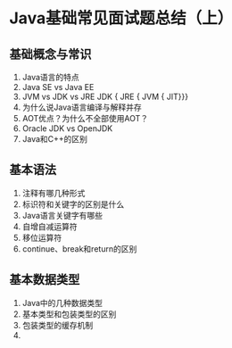 # Java基础常见面试题总结（上）

## 基础概念与常识
1. Java语言的特点
2. Java SE vs Java EE
3. JVM vs JDK vs JRE
   JDK { JRE { JVM { JIT}}}
4. 为什么说Java语言编译与解释并存
5. AOT优点？为什么不全部使用AOT？
6. Oracle JDK vs OpenJDK
7. Java和C++的区别

## 基本语法
1. 注释有哪几种形式
2. 标识符和关键字的区别是什么
3. Java语言关键字有哪些
4. 自增自减运算符
5. 移位运算符
6. continue、break和return的区别

## 基本数据类型
1. Java中的几种数据类型
2. 基本类型和包装类型的区别
3. 包装类型的缓存机制
4. 
